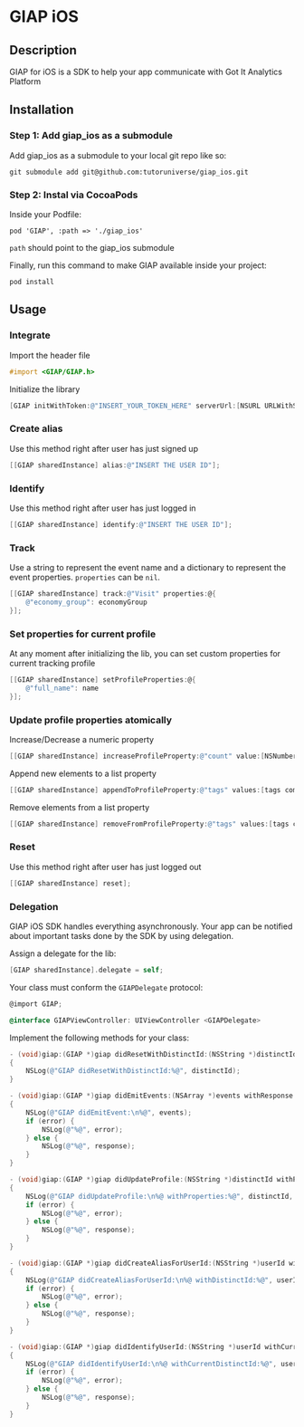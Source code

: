 # GIAP iOS

## Description

GIAP for iOS is a SDK to help your app communicate with Got It Analytics Platform

## Installation

### Step 1: Add giap_ios as a submodule

Add giap_ios as a submodule to your local git repo like so:

```shell
git submodule add git@github.com:tutoruniverse/giap_ios.git
```

### Step 2: Instal via CocoaPods
Inside your Podfile:

```shell
pod 'GIAP', :path => './giap_ios'
```
`path` should point to the giap_ios submodule

Finally, run this command to make GIAP available inside your project:

```shell
pod install
```

## Usage

### Integrate

Import the header file

```objectivec
#import <GIAP/GIAP.h>
```

Initialize the library

```objectivec
[GIAP initWithToken:@"INSERT_YOUR_TOKEN_HERE" serverUrl:[NSURL URLWithString:@"INSERT_THE_GIAP_SERVER_URL_HERE"]];
```

### Create alias
Use this method right after user has just signed up

```objectivec
[[GIAP sharedInstance] alias:@"INSERT THE USER ID"];
```

### Identify
Use this method right after user has just logged in

```objectivec
[[GIAP sharedInstance] identify:@"INSERT THE USER ID"];
```

### Track

Use a string to represent the event name and a dictionary to represent the event properties. `properties` can be `nil`.

```objectivec
[[GIAP sharedInstance] track:@"Visit" properties:@{
    @"economy_group": economyGroup
}];
```

### Set properties for current profile
At any moment after initializing the lib, you can set custom properties for current tracking profile

```objectivec
[[GIAP sharedInstance] setProfileProperties:@{
    @"full_name": name
}];
```

### Update profile properties atomically
Increase/Decrease a numeric property

```objectivec
[[GIAP sharedInstance] increaseProfileProperty:@"count" value:[NSNumber numberWithInt:1]];
```
Append new elements to a list property

```objectivec
[[GIAP sharedInstance] appendToProfileProperty:@"tags" values:[tags componentsSeparatedByString:@","]];
```
Remove elements from a list property

```objectivec
[[GIAP sharedInstance] removeFromProfileProperty:@"tags" values:[tags componentsSeparatedByString:@","]];
```

### Reset
Use this method right after user has just logged out

```objectivec
[[GIAP sharedInstance] reset];
```

### Delegation
GIAP iOS SDK handles everything asynchronously. Your app can be notified about important tasks done by the SDK by using delegation.

Assign a delegate for the lib:

```objectivec
[GIAP sharedInstance].delegate = self;
```

Your class must conform the `GIAPDelegate` protocol:

```objectivec
@import GIAP;

@interface GIAPViewController: UIViewController <GIAPDelegate>
```

Implement the following methods for your class:

```objectivec
- (void)giap:(GIAP *)giap didResetWithDistinctId:(NSString *)distinctId
{
    NSLog(@"GIAP didResetWithDistinctId:%@", distinctId);
}

- (void)giap:(GIAP *)giap didEmitEvents:(NSArray *)events withResponse:(NSDictionary *)response andError:(NSError *)error
{
    NSLog(@"GIAP didEmitEvent:\n%@", events);
    if (error) {
        NSLog(@"%@", error);
    } else {
        NSLog(@"%@", response);
    }
}

- (void)giap:(GIAP *)giap didUpdateProfile:(NSString *)distinctId withProperties:(NSDictionary *)properties withResponse:(NSDictionary *)response andError:(NSError *)error
{
    NSLog(@"GIAP didUpdateProfile:\n%@ withProperties:%@", distinctId, properties);
    if (error) {
        NSLog(@"%@", error);
    } else {
        NSLog(@"%@", response);
    }
}

- (void)giap:(GIAP *)giap didCreateAliasForUserId:(NSString *)userId withDistinctId:(NSString *)distinctId withResponse:(NSDictionary *)response andError:(NSError *)error
{
    NSLog(@"GIAP didCreateAliasForUserId:\n%@ withDistinctId:%@", userId, distinctId);
    if (error) {
        NSLog(@"%@", error);
    } else {
        NSLog(@"%@", response);
    }
}

- (void)giap:(GIAP *)giap didIdentifyUserId:(NSString *)userId withCurrentDistinctId:(NSString *)distinctId withResponse:(NSDictionary *)response andError:(NSError *)error
{
    NSLog(@"GIAP didIdentifyUserId:\n%@ withCurrentDistinctId:%@", userId, distinctId);
    if (error) {
        NSLog(@"%@", error);
    } else {
        NSLog(@"%@", response);
    }
}
```